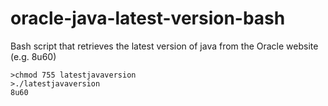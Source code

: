 # oracle-java-latest-version-bash
Bash script that retrieves the latest version of java from the Oracle website (e.g. 8u60)

```
>chmod 755 latestjavaversion
>./latestjavaversion
8u60
```

